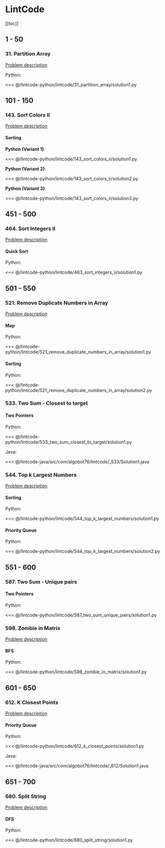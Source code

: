 # LintCode

[[toc]]

## 1 - 50

### 31. Partition Array

[Problem description](https://www.lintcode.com/problem/partition-array/description)

Python:

<<< @/lintcode-python/lintcode/31_partition_array/solution1.py

## 101 - 150

### 143. Sort Colors II

[Problem description](https://www.lintcode.com/problem/sort-colors-ii/description)

#### Sorting

__Python (Variant 1)__:

<<< @/lintcode-python/lintcode/143_sort_colors_ii/solution1.py

__Python (Variant 2)__:

<<< @/lintcode-python/lintcode/143_sort_colors_ii/solution2.py

__Python (Variant 3)__:

<<< @/lintcode-python/lintcode/143_sort_colors_ii/solution3.py

## 451 - 500

### 464. Sort Integers II

[Problem description](https://www.lintcode.com/problem/sort-integers-ii/description)

#### Quick Sort

Python:

<<< @/lintcode-python/lintcode/463_sort_integers_ii/solution1.py

## 501 - 550

### 521. Remove Duplicate Numbers in Array

[Problem description](https://www.lintcode.com/problem/remove-duplicate-numbers-in-array/description)

#### Map

Python:

<<< @/lintcode-python/lintcode/521_remove_duplicate_numbers_in_array/solution1.py

#### Sorting

Python:

<<< @/lintcode-python/lintcode/521_remove_duplicate_numbers_in_array/solution2.py

### 533. Two Sum - Closest to target

#### Two Pointers

Python:

<<< @/lintcode-python/lintcode/533_two_sum_closest_to_target/solution1.py

Java:

<<< @/lintcode-java/src/com/algobot76/lintcode/_533/Solution1.java

### 544. Top k Largest Numbers

[Problem description](https://www.lintcode.com/problem/top-k-largest-numbers/description)

#### Sorting

Python:

<<< @/lintcode-python/lintcode/544_top_k_largest_numbers/solution1.py

#### Priority Queue

Python:

<<< @/lintcode-python/lintcode/544_top_k_largest_numbers/solution2.py

## 551 - 600

### 587. Two Sum - Unique pairs

#### Two Pointers

Python:

<<< @/lintcode-python/lintcode/587_two_sum_unique_pairs/solution1.py

### 598. Zombie in Matrix

[Problem description](https://www.lintcode.com/problem/zombie-in-matrix/description)

#### BFS

Python:

<<< @/lintcode-python/lintcode/598_zombie_in_matrix/solution1.py

## 601 - 650

### 612. K Closest Points

[Problem description](https://www.lintcode.com/problem/k-closest-points/description)

#### Priority Queue

Python:

<<< @/lintcode-python/lintcode/612_k_closest_points/solution1.py

Java:

<<< @/lintcode-java/src/com/algobot76/lintcode/_612/Solution1.java

## 651 - 700

### 680. Split String

[Problem description](https://www.lintcode.com/problem/split-string/description?_from=ladder&&fromId=1)

#### DFS

Python:

<<< @/lintcode-python/lintcode/680_split_string/solution1.py
